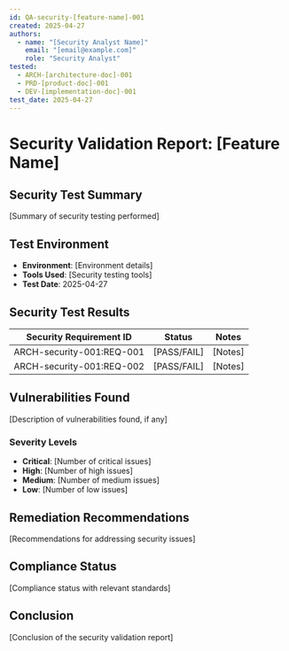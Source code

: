 ```yaml
---
id: QA-security-[feature-name]-001
created: 2025-04-27
authors:
  - name: "[Security Analyst Name]"
    email: "[email@example.com]"
    role: "Security Analyst"
tested:
  - ARCH-[architecture-doc]-001
  - PRD-[product-doc]-001
  - DEV-[implementation-doc]-001
test_date: 2025-04-27
---
```


# Security Validation Report: [Feature Name] <!-- TEST-001 -->

## Security Test Summary <!-- TEST-002 -->
[Summary of security testing performed]

## Test Environment <!-- TEST-003 -->
- **Environment**: [Environment details]
- **Tools Used**: [Security testing tools]
- **Test Date**: 2025-04-27

## Security Test Results <!-- TEST-004 -->

| Security Requirement ID | Status | Notes |
|------------------------|--------|-------|
| ARCH-security-001:REQ-001 | [PASS/FAIL] | [Notes] |
| ARCH-security-001:REQ-002 | [PASS/FAIL] | [Notes] |

## Vulnerabilities Found <!-- BUG-001 -->
[Description of vulnerabilities found, if any]

### Severity Levels
- **Critical**: [Number of critical issues]
- **High**: [Number of high issues]
- **Medium**: [Number of medium issues]
- **Low**: [Number of low issues]

## Remediation Recommendations <!-- TASK-001 -->
[Recommendations for addressing security issues]

## Compliance Status <!-- INFO-001 -->
[Compliance status with relevant standards]

## Conclusion <!-- INFO-002 -->
[Conclusion of the security validation report]